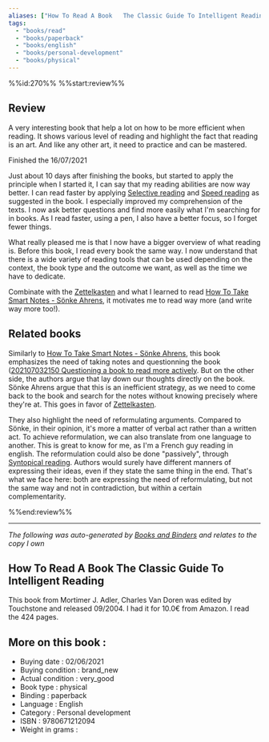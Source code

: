 ```yaml
---
aliases: ["How To Read A Book   The Classic Guide To Intelligent Reading"] 
tags: 
  - "books/read" 
  - "books/paperback" 
  - "books/english"
  - "books/personal-development"
  - "books/physical"
---
```

%%id:270%%
%%start:review%%

## Review
A very interesting book that help a lot on how to be more efficient when reading. It shows various level of reading and highlight the fact that reading is an art. And like any other art, it need to practice and can be mastered. 

Finished the 16/07/2021

Just about 10 days after finishing the books, but started to apply the principle when I started it, I can say that my reading abilities are now way better. I can read faster by applying [Selective reading](Selective%20reading.md) and [Speed reading](Speed%20reading.md) as suggested in the book. I especially improved my comprehension of the texts. I now ask better questions and find more easily what I'm searching for in books. As I read faster, using a pen, I also have a better focus, so I forget fewer things.

What really pleased me is that I now have a bigger overview of what reading is. Before this book, I read every book the same way. I now understand that there is a wide variety of reading tools that can be used depending on the context, the book type and the outcome we want, as well as the time we have to dedicate. 

Combinate with the [Zettelkasten](The%20zettelkasten%20method%20and%20how%20to%20take%20smart%20notes.md) and what I learned to read [How To Take Smart Notes - Sönke Ahrens](How%20To%20Take%20Smart%20Notes%20-%20Sönke%20Ahrens.md), it motivates me to read way more (and write way more too!).

## Related books
Similarly to [How To Take Smart Notes - Sönke Ahrens](How%20To%20Take%20Smart%20Notes%20-%20Sönke%20Ahrens.md), this book emphasizes the need of taking notes and questionning the book ([202107032150 Questioning a book to read more actively](202107032150%20Questioning%20a%20book%20to%20read%20more%20actively.md). But on the other side, the authors argue that lay down our thoughts directly on the book. Sönke Ahrens argue that this is an inefficient strategy, as we need to come back to the book and search for the notes without knowing precisely where they're at. This goes in favor of [Zettelkasten](The%20zettelkasten%20method%20and%20how%20to%20take%20smart%20notes.md).

They also highlight the need of reformulating arguments. Compared to Sönke, in their opinion, it's more a matter of verbal act rather than a written act. To achieve reformulation, we can also translate from one language to another. This is great to know for me, as I'm a French guy reading in english. The reformulation could also be done "passively", through [Syntopical reading](Syntopical%20reading.md). Authors would surely have different manners of expressing their ideas, even if they state the same thing in the end. That's what we face here: both are expressing the need of reformulating, but not the same way and not in contradiction, but within a certain complementarity. 

%%end:review%%

---
_The following was auto-generated by [Books and Binders](Books%20and%20Binders.md) and relates to the copy I own_
## How To Read A Book   The Classic Guide To Intelligent Reading
This book from Mortimer J. Adler, Charles Van Doren was edited by Touchstone and released 09/2004. I had it for 10.0€ from Amazon. I read the 424 pages.

## More on this book :
- Buying date : 02/06/2021
- Buying condition : brand_new
- Actual condition : very_good
- Book type : physical
- Binding : paperback
- Language : English
- Category : Personal development
- ISBN : 9780671212094
- Weight in grams : 
